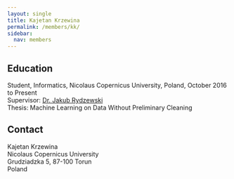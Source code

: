 ```yaml
---
layout: single
title: Kajetan Krzewina
permalink: /members/kk/
sidebar:
  nav: members
---
```


## Education

Student, Informatics, Nicolaus Copernicus University, Poland, October 2016 to Present  
Supervisor: [Dr. Jakub Rydzewski](/members/jr/)  
Thesis: Machine Learning on Data Without Preliminary Cleaning  

## Contact

Kajetan Krzewina  
Nicolaus Copernicus University  
Grudziadzka 5, 87-100 Torun  
Poland  
